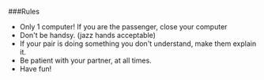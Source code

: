 ###Rules

* Only 1 computer! If you are the passenger, close your computer
* Don't be handsy. (jazz hands acceptable)
* If your pair is doing something you don't understand, make them explain it.
* Be patient with your partner, at all times.
* Have fun!
